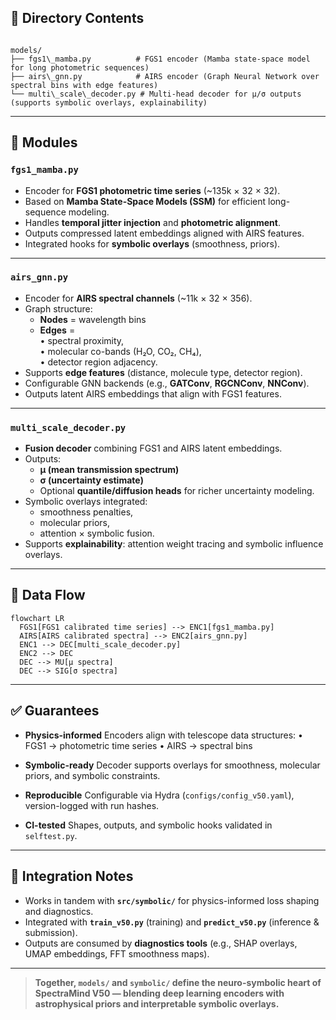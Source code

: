 ## 📂 Directory Contents

```

models/
├── fgs1\_mamba.py          # FGS1 encoder (Mamba state-space model for long photometric sequences)
├── airs\_gnn.py            # AIRS encoder (Graph Neural Network over spectral bins with edge features)
└── multi\_scale\_decoder.py # Multi-head decoder for μ/σ outputs (supports symbolic overlays, explainability)

````

---

## 🔑 Modules

### **`fgs1_mamba.py`**
- Encoder for **FGS1 photometric time series** (~135k × 32 × 32).  
- Based on **Mamba State-Space Models (SSM)** for efficient long-sequence modeling.  
- Handles **temporal jitter injection** and **photometric alignment**.  
- Outputs compressed latent embeddings aligned with AIRS features.  
- Integrated hooks for **symbolic overlays** (smoothness, priors).

---

### **`airs_gnn.py`**
- Encoder for **AIRS spectral channels** (~11k × 32 × 356).  
- Graph structure:  
  - **Nodes** = wavelength bins  
  - **Edges** =  
    • spectral proximity,  
    • molecular co-bands (H₂O, CO₂, CH₄),  
    • detector region adjacency.  
- Supports **edge features** (distance, molecule type, detector region).  
- Configurable GNN backends (e.g., **GATConv**, **RGCNConv**, **NNConv**).  
- Outputs latent AIRS embeddings that align with FGS1 features.  

---

### **`multi_scale_decoder.py`**
- **Fusion decoder** combining FGS1 and AIRS latent embeddings.  
- Outputs:  
  - **μ (mean transmission spectrum)**  
  - **σ (uncertainty estimate)**  
  - Optional **quantile/diffusion heads** for richer uncertainty modeling.  
- Symbolic overlays integrated:  
  - smoothness penalties,  
  - molecular priors,  
  - attention × symbolic fusion.  
- Supports **explainability**: attention weight tracing and symbolic influence overlays.  

---

## 🧭 Data Flow

```mermaid
flowchart LR
  FGS1[FGS1 calibrated time series] --> ENC1[fgs1_mamba.py]
  AIRS[AIRS calibrated spectra] --> ENC2[airs_gnn.py]
  ENC1 --> DEC[multi_scale_decoder.py]
  ENC2 --> DEC
  DEC --> MU[μ spectra]
  DEC --> SIG[σ spectra]
````

---

## ✅ Guarantees

* **Physics-informed**
  Encoders align with telescope data structures:
  • FGS1 → photometric time series
  • AIRS → spectral bins

* **Symbolic-ready**
  Decoder supports overlays for smoothness, molecular priors, and symbolic constraints.

* **Reproducible**
  Configurable via Hydra (`configs/config_v50.yaml`), version-logged with run hashes.

* **CI-tested**
  Shapes, outputs, and symbolic hooks validated in `selftest.py`.

---

## 🌌 Integration Notes

* Works in tandem with **`src/symbolic/`** for physics-informed loss shaping and diagnostics.
* Integrated with **`train_v50.py`** (training) and **`predict_v50.py`** (inference & submission).
* Outputs are consumed by **diagnostics tools** (e.g., SHAP overlays, UMAP embeddings, FFT smoothness maps).

---

> **Together, `models/` and `symbolic/` define the neuro-symbolic heart of SpectraMind V50 — blending deep learning encoders with astrophysical priors and interpretable symbolic overlays.**

```
```
